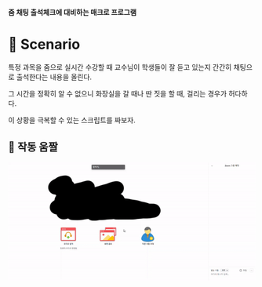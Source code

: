 **줌 채팅 출석체크에 대비하는 매크로 프로그램**

# 📌 Scenario

특정 과목을 줌으로 실시간 수강할 때 교수님이 학생들이 잘 듣고 있는지 간간히 채팅으로 출석한다는 내용을 올린다.

그 시간을 정확히 알 수 없으니 화장실을 갈 때나 딴 짓을 할 때, 걸리는 경우가 허다하다.

이 상황을 극복할 수 있는 스크립트를 짜보자.

## 📌 작동 움짤

![image_Zoom_Attendance](image/image_Zoom_Attendance.gif)
